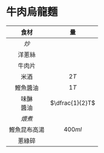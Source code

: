 # 牛肉烏龍麵

|      食材      |       量        |
| :------------: | :-------------: |
|      *炒*      |                 |
|     洋蔥絲     |                 |
|     牛肉片     |                 |
|      米酒      |      $2T$       |
|    鰹魚醬油    |      $1T$       |
| 味醂<br />醬油 | $\dfrac{1}{2}T$ |
|     *煨煮*     |                 |
|  鰹魚昆布高湯  |     $400ml$     |
|     蔥綠碎     |                 |
